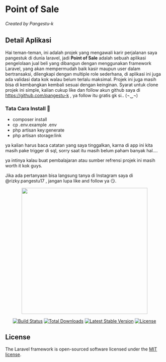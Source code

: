 <h1>Point of Sale</h1>
<h6 class="text-gray">Created by Pangestu-k</h6>

## Detail Aplikasi

Hai teman-teman, ini adalah projek yang mengawali karir perjalanan saya pangestuk di dunia laravel, jadi <b>Point of Sale</b> adalah sebuah aplikasi pengelolaan jual beli yang dibangun dengan menggunakan framework Laravel, yang akan mempermudah baik kasir maupun user dalam bertransaksi, dilengkapi dengan multiple role sederhana, di aplikasi ini juga ada validasi data kok walau belum terlalu maksimal. Projek ini juga masih bisa di kembangkan kembali sesuai dengan keinginan. Syarat untuk clone projek ini simple, kalian cukup like dan follow akun github saya di https://github.com/pangestu-k , ya follow itu gratis gk si.. (¬‿¬)


<h3>Tata Cara Install 🌱</h3>

- composer install
- cp .env.example .env
- php artisan key:generate
- php artisan storage:link 

ya kalian harus baca catatan yang saya tinggalkan, karna di app ini kita
masih pake trigger di sql, sorry saat itu masih belum paham banyak hal....

ya intinya kalau buat pembalajaran atau sumber refrensi projek ini masih worth it kok guys.

Jika ada pertanyaan bisa langsung tanya di Instagram saya di @rizky.pangestu17 , jangan lupa like and follow ya 😏.


<p align="center"><a href="https://laravel.com" target="_blank"><img src="https://raw.githubusercontent.com/laravel/art/master/logo-lockup/5%20SVG/2%20CMYK/1%20Full%20Color/laravel-logolockup-cmyk-red.svg" width="400"></a></p>

<p align="center">
<a href="https://travis-ci.org/laravel/framework"><img src="https://travis-ci.org/laravel/framework.svg" alt="Build Status"></a>
<a href="https://packagist.org/packages/laravel/framework"><img src="https://img.shields.io/packagist/dt/laravel/framework" alt="Total Downloads"></a>
<a href="https://packagist.org/packages/laravel/framework"><img src="https://img.shields.io/packagist/v/laravel/framework" alt="Latest Stable Version"></a>
<a href="https://packagist.org/packages/laravel/framework"><img src="https://img.shields.io/packagist/l/laravel/framework" alt="License"></a>
</p>

## License

The Laravel framework is open-sourced software licensed under the [MIT license](https://opensource.org/licenses/MIT).
